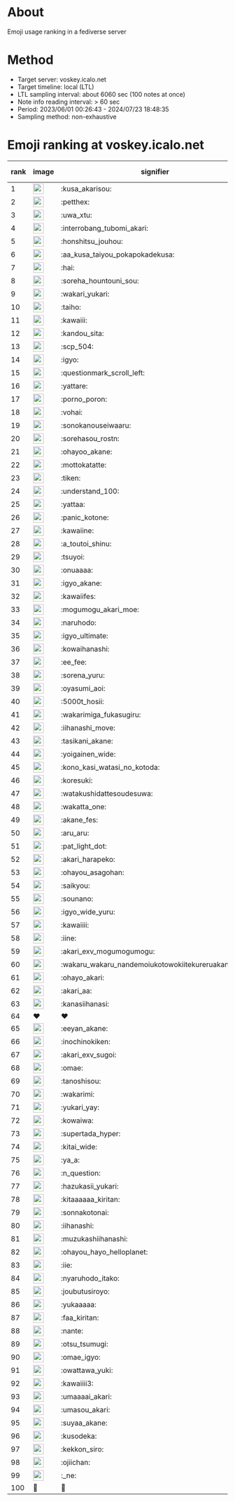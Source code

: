 # About
Emoji usage ranking in a fediverse server

# Method
- Target server: voskey.icalo.net
- Target timeline: local (LTL)
- LTL sampling interval: about 6060 sec (100 notes at once)
- Note info reading interval: > 60 sec
- Period: 2023/06/01 00:26:43 - 2024/07/23 18:48:35 
- Sampling method: non-exhaustive

# Emoji ranking at voskey.icalo.net

|rank|image|signifier|type|frequency score|
|----|----|----|----|----|
|1|<img height="24" src="https://voskey.icalo.net/emoji/kusa_akarisou.webp">|:kusa_akarisou:|custom|29304|
|2|<img height="24" src="https://voskey.icalo.net/emoji/petthex.webp">|:petthex:|custom|20987|
|3|<img height="24" src="https://voskey.icalo.net/emoji/uwa_xtu.webp">|:uwa_xtu:|custom|11803|
|4|<img height="24" src="https://voskey.icalo.net/emoji/interrobang_tubomi_akari.webp">|:interrobang_tubomi_akari:|custom|11182|
|5|<img height="24" src="https://voskey.icalo.net/emoji/honshitsu_jouhou.webp">|:honshitsu_jouhou:|custom|8962|
|6|<img height="24" src="https://voskey.icalo.net/emoji/aa_kusa_taiyou_pokapokadekusa.webp">|:aa_kusa_taiyou_pokapokadekusa:|custom|8432|
|7|<img height="24" src="https://voskey.icalo.net/emoji/hai.webp">|:hai:|custom|7826|
|8|<img height="24" src="https://voskey.icalo.net/emoji/soreha_hountouni_sou.webp">|:soreha_hountouni_sou:|custom|6992|
|9|<img height="24" src="https://voskey.icalo.net/emoji/wakari_yukari.webp">|:wakari_yukari:|custom|6750|
|10|<img height="24" src="https://voskey.icalo.net/emoji/taiho.webp">|:taiho:|custom|6635|
|11|<img height="24" src="https://voskey.icalo.net/emoji/kawaiii.webp">|:kawaiii:|custom|5966|
|12|<img height="24" src="https://voskey.icalo.net/emoji/kandou_sita.webp">|:kandou_sita:|custom|5963|
|13|<img height="24" src="https://voskey.icalo.net/emoji/scp_504.webp">|:scp_504:|custom|5664|
|14|<img height="24" src="https://voskey.icalo.net/emoji/igyo.webp">|:igyo:|custom|4458|
|15|<img height="24" src="https://voskey.icalo.net/emoji/questionmark_scroll_left.webp">|:questionmark_scroll_left:|custom|4408|
|16|<img height="24" src="https://voskey.icalo.net/emoji/yattare.webp">|:yattare:|custom|4358|
|17|<img height="24" src="https://voskey.icalo.net/emoji/porno_poron.webp">|:porno_poron:|custom|4309|
|18|<img height="24" src="https://voskey.icalo.net/emoji/vohai.webp">|:vohai:|custom|4080|
|19|<img height="24" src="https://voskey.icalo.net/emoji/sonokanouseiwaaru.webp">|:sonokanouseiwaaru:|custom|4075|
|20|<img height="24" src="https://voskey.icalo.net/emoji/sorehasou_rostn.webp">|:sorehasou_rostn:|custom|3920|
|21|<img height="24" src="https://voskey.icalo.net/emoji/ohayoo_akane.webp">|:ohayoo_akane:|custom|3850|
|22|<img height="24" src="https://voskey.icalo.net/emoji/mottokatatte.webp">|:mottokatatte:|custom|3694|
|23|<img height="24" src="https://voskey.icalo.net/emoji/tiken.webp">|:tiken:|custom|3578|
|24|<img height="24" src="https://voskey.icalo.net/emoji/understand_100.webp">|:understand_100:|custom|3515|
|25|<img height="24" src="https://voskey.icalo.net/emoji/yattaa.webp">|:yattaa:|custom|3514|
|26|<img height="24" src="https://voskey.icalo.net/emoji/panic_kotone.webp">|:panic_kotone:|custom|3436|
|27|<img height="24" src="https://voskey.icalo.net/emoji/kawaiine.webp">|:kawaiine:|custom|3329|
|28|<img height="24" src="https://voskey.icalo.net/emoji/a_toutoi_shinu.webp">|:a_toutoi_shinu:|custom|3237|
|29|<img height="24" src="https://voskey.icalo.net/emoji/tsuyoi.webp">|:tsuyoi:|custom|3207|
|30|<img height="24" src="https://voskey.icalo.net/emoji/onuaaaa.webp">|:onuaaaa:|custom|3030|
|31|<img height="24" src="https://voskey.icalo.net/emoji/igyo_akane.webp">|:igyo_akane:|custom|2975|
|32|<img height="24" src="https://voskey.icalo.net/emoji/kawaiifes.webp">|:kawaiifes:|custom|2823|
|33|<img height="24" src="https://voskey.icalo.net/emoji/mogumogu_akari_moe.webp">|:mogumogu_akari_moe:|custom|2792|
|34|<img height="24" src="https://voskey.icalo.net/emoji/naruhodo.webp">|:naruhodo:|custom|2756|
|35|<img height="24" src="https://voskey.icalo.net/emoji/igyo_ultimate.webp">|:igyo_ultimate:|custom|2748|
|36|<img height="24" src="https://voskey.icalo.net/emoji/kowaihanashi.webp">|:kowaihanashi:|custom|2681|
|37|<img height="24" src="https://voskey.icalo.net/emoji/ee_fee.webp">|:ee_fee:|custom|2522|
|38|<img height="24" src="https://voskey.icalo.net/emoji/sorena_yuru.webp">|:sorena_yuru:|custom|2506|
|39|<img height="24" src="https://voskey.icalo.net/emoji/oyasumi_aoi.webp">|:oyasumi_aoi:|custom|2451|
|40|<img height="24" src="https://voskey.icalo.net/emoji/5000t_hosii.webp">|:5000t_hosii:|custom|2445|
|41|<img height="24" src="https://voskey.icalo.net/emoji/wakarimiga_fukasugiru.webp">|:wakarimiga_fukasugiru:|custom|2409|
|42|<img height="24" src="https://voskey.icalo.net/emoji/iihanashi_move.webp">|:iihanashi_move:|custom|2357|
|43|<img height="24" src="https://voskey.icalo.net/emoji/tasikani_akane.webp">|:tasikani_akane:|custom|2171|
|44|<img height="24" src="https://voskey.icalo.net/emoji/yoigainen_wide.webp">|:yoigainen_wide:|custom|2122|
|45|<img height="24" src="https://voskey.icalo.net/emoji/kono_kasi_watasi_no_kotoda.webp">|:kono_kasi_watasi_no_kotoda:|custom|2107|
|46|<img height="24" src="https://voskey.icalo.net/emoji/koresuki.webp">|:koresuki:|custom|2101|
|47|<img height="24" src="https://voskey.icalo.net/emoji/watakushidattesoudesuwa.webp">|:watakushidattesoudesuwa:|custom|2097|
|48|<img height="24" src="https://voskey.icalo.net/emoji/wakatta_one.webp">|:wakatta_one:|custom|2095|
|49|<img height="24" src="https://voskey.icalo.net/emoji/akane_fes.webp">|:akane_fes:|custom|2091|
|50|<img height="24" src="https://voskey.icalo.net/emoji/aru_aru.webp">|:aru_aru:|custom|2055|
|51|<img height="24" src="https://voskey.icalo.net/emoji/pat_light_dot.webp">|:pat_light_dot:|custom|2021|
|52|<img height="24" src="https://voskey.icalo.net/emoji/akari_harapeko.webp">|:akari_harapeko:|custom|1969|
|53|<img height="24" src="https://voskey.icalo.net/emoji/ohayou_asagohan.webp">|:ohayou_asagohan:|custom|1960|
|54|<img height="24" src="https://voskey.icalo.net/emoji/saikyou.webp">|:saikyou:|custom|1930|
|55|<img height="24" src="https://voskey.icalo.net/emoji/sounano.webp">|:sounano:|custom|1913|
|56|<img height="24" src="https://voskey.icalo.net/emoji/igyo_wide_yuru.webp">|:igyo_wide_yuru:|custom|1828|
|57|<img height="24" src="https://voskey.icalo.net/emoji/kawaiiii.webp">|:kawaiiii:|custom|1810|
|58|<img height="24" src="https://voskey.icalo.net/emoji/iine.webp">|:iine:|custom|1803|
|59|<img height="24" src="https://voskey.icalo.net/emoji/akari_exv_mogumogumogu.webp">|:akari_exv_mogumogumogu:|custom|1793|
|60|<img height="24" src="https://voskey.icalo.net/emoji/wakaru_wakaru_nandemoiukotowokiitekureruakanetyan.webp">|:wakaru_wakaru_nandemoiukotowokiitekureruakanetyan:|custom|1723|
|61|<img height="24" src="https://voskey.icalo.net/emoji/ohayo_akari.webp">|:ohayo_akari:|custom|1698|
|62|<img height="24" src="https://voskey.icalo.net/emoji/akari_aa.webp">|:akari_aa:|custom|1644|
|63|<img height="24" src="https://voskey.icalo.net/emoji/kanasiihanasi.webp">|:kanasiihanasi:|custom|1630|
|64|❤|❤|unicode|1618|
|65|<img height="24" src="https://voskey.icalo.net/emoji/eeyan_akane.webp">|:eeyan_akane:|custom|1616|
|66|<img height="24" src="https://voskey.icalo.net/emoji/inochinokiken.webp">|:inochinokiken:|custom|1608|
|67|<img height="24" src="https://voskey.icalo.net/emoji/akari_exv_sugoi.webp">|:akari_exv_sugoi:|custom|1605|
|68|<img height="24" src="https://voskey.icalo.net/emoji/omae.webp">|:omae:|custom|1603|
|69|<img height="24" src="https://voskey.icalo.net/emoji/tanoshisou.webp">|:tanoshisou:|custom|1580|
|70|<img height="24" src="https://voskey.icalo.net/emoji/wakarimi.webp">|:wakarimi:|custom|1557|
|71|<img height="24" src="https://voskey.icalo.net/emoji/yukari_yay.webp">|:yukari_yay:|custom|1546|
|72|<img height="24" src="https://voskey.icalo.net/emoji/kowaiwa.webp">|:kowaiwa:|custom|1495|
|73|<img height="24" src="https://voskey.icalo.net/emoji/supertada_hyper.webp">|:supertada_hyper:|custom|1490|
|74|<img height="24" src="https://voskey.icalo.net/emoji/kitai_wide.webp">|:kitai_wide:|custom|1477|
|75|<img height="24" src="https://voskey.icalo.net/emoji/ya_a.webp">|:ya_a:|custom|1466|
|76|<img height="24" src="https://voskey.icalo.net/emoji/n_question.webp">|:n_question:|custom|1440|
|77|<img height="24" src="https://voskey.icalo.net/emoji/hazukasii_yukari.webp">|:hazukasii_yukari:|custom|1425|
|78|<img height="24" src="https://voskey.icalo.net/emoji/kitaaaaaa_kiritan.webp">|:kitaaaaaa_kiritan:|custom|1347|
|79|<img height="24" src="https://voskey.icalo.net/emoji/sonnakotonai.webp">|:sonnakotonai:|custom|1339|
|80|<img height="24" src="https://voskey.icalo.net/emoji/iihanashi.webp">|:iihanashi:|custom|1335|
|81|<img height="24" src="https://voskey.icalo.net/emoji/muzukashiihanashi.webp">|:muzukashiihanashi:|custom|1332|
|82|<img height="24" src="https://voskey.icalo.net/emoji/ohayou_hayo_helloplanet.webp">|:ohayou_hayo_helloplanet:|custom|1316|
|83|<img height="24" src="https://voskey.icalo.net/emoji/iie.webp">|:iie:|custom|1298|
|84|<img height="24" src="https://voskey.icalo.net/emoji/nyaruhodo_itako.webp">|:nyaruhodo_itako:|custom|1284|
|85|<img height="24" src="https://voskey.icalo.net/emoji/joubutusiroyo.webp">|:joubutusiroyo:|custom|1277|
|86|<img height="24" src="https://voskey.icalo.net/emoji/yukaaaaa.webp">|:yukaaaaa:|custom|1272|
|87|<img height="24" src="https://voskey.icalo.net/emoji/faa_kiritan.webp">|:faa_kiritan:|custom|1259|
|88|<img height="24" src="https://voskey.icalo.net/emoji/nante.webp">|:nante:|custom|1240|
|89|<img height="24" src="https://voskey.icalo.net/emoji/otsu_tsumugi.webp">|:otsu_tsumugi:|custom|1239|
|90|<img height="24" src="https://voskey.icalo.net/emoji/omae_igyo.webp">|:omae_igyo:|custom|1223|
|91|<img height="24" src="https://voskey.icalo.net/emoji/owattawa_yuki.webp">|:owattawa_yuki:|custom|1214|
|92|<img height="24" src="https://voskey.icalo.net/emoji/kawaiiii3.webp">|:kawaiiii3:|custom|1192|
|93|<img height="24" src="https://voskey.icalo.net/emoji/umaaaai_akari.webp">|:umaaaai_akari:|custom|1170|
|94|<img height="24" src="https://voskey.icalo.net/emoji/umasou_akari.webp">|:umasou_akari:|custom|1162|
|95|<img height="24" src="https://voskey.icalo.net/emoji/suyaa_akane.webp">|:suyaa_akane:|custom|1159|
|96|<img height="24" src="https://voskey.icalo.net/emoji/kusodeka.webp">|:kusodeka:|custom|1155|
|97|<img height="24" src="https://voskey.icalo.net/emoji/kekkon_siro.webp">|:kekkon_siro:|custom|1152|
|98|<img height="24" src="https://voskey.icalo.net/emoji/ojiichan.webp">|:ojiichan:|custom|1149|
|99|<img height="24" src="https://voskey.icalo.net/emoji/_ne.webp">|:_ne:|custom|1129|
|100|🤔|🤔|unicode|1127|
